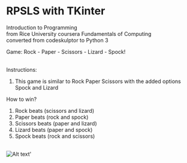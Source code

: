 # RPSLS with TKinter
Introduction to Programming<br>
from Rice University coursera Fundamentals of Computing<br>
converted from codeskulptor to Python 3

Game: Rock - Paper - Scissors - Lizard - Spock!<br><br>

Instructions:<br>
1. This game is similar to Rock Paper Scissors with the added options Spock and Lizard<br>

How to win?<br>
1. Rock beats (scissors and lizard)
2. Paper beats (rock and spock)
3. Scissors beats (paper and lizard)
4. Lizard beats (paper and spock)
5. Spock beats (rock and scissors)
<br><br>

<img src="https://content.instructables.com/FIU/AIWE/I7Q0TCUT/FIUAIWEI7Q0TCUT.jpg?auto=webp&frame=1&fit=bounds&md=5b8102e911f24990417073b8517e53d2" alt="Alt text" title="RPSLS Image">'
